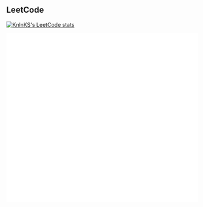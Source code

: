 ## LeetCode
[![KnlnKS's LeetCode stats](https://leetcode-stats-six.vercel.app/?username=atlz931&theme=dark)]([https://github.com/KnlnKS/leetcode-stats](https://leetcode.com/atlz931/)https://leetcode.com/atlz931/)

<a href="https://monkeytype.com/profile/Atlz">
    <img src="https://raw.githubusercontent.com/atlz253/atlz253/monkeytype-readme/monkeytype-readme-lb.svg" alt="My Monkeytype profile" />
</a>